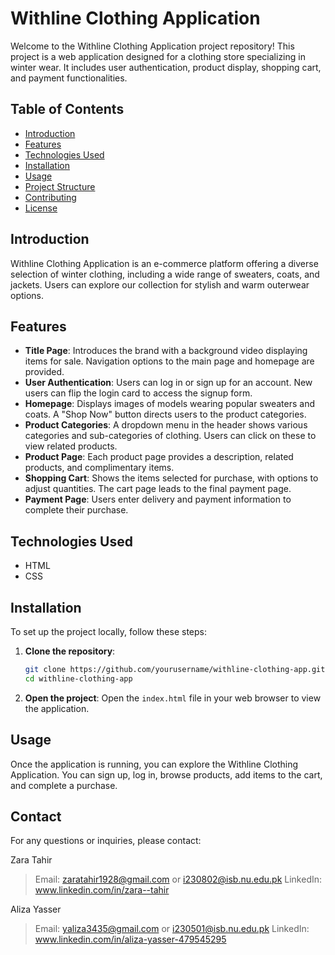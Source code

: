 # Withline Clothing Application

Welcome to the Withline Clothing Application project repository! This project is a web application designed for a clothing store specializing in winter wear. It includes user authentication, product display, shopping cart, and payment functionalities.

## Table of Contents
- [Introduction](#introduction)
- [Features](#features)
- [Technologies Used](#technologies-used)
- [Installation](#installation)
- [Usage](#usage)
- [Project Structure](#project-structure)
- [Contributing](#contributing)
- [License](#license)

## Introduction

Withline Clothing Application is an e-commerce platform offering a diverse selection of winter clothing, including a wide range of sweaters, coats, and jackets. Users can explore our collection for stylish and warm outerwear options.

## Features

- **Title Page**: Introduces the brand with a background video displaying items for sale. Navigation options to the main page and homepage are provided.
- **User Authentication**: Users can log in or sign up for an account. New users can flip the login card to access the signup form.
- **Homepage**: Displays images of models wearing popular sweaters and coats. A "Shop Now" button directs users to the product categories.
- **Product Categories**: A dropdown menu in the header shows various categories and sub-categories of clothing. Users can click on these to view related products.
- **Product Page**: Each product page provides a description, related products, and complimentary items.
- **Shopping Cart**: Shows the items selected for purchase, with options to adjust quantities. The cart page leads to the final payment page.
- **Payment Page**: Users enter delivery and payment information to complete their purchase.

## Technologies Used

- HTML
- CSS

## Installation

To set up the project locally, follow these steps:

1. **Clone the repository**:
    ```sh
    git clone https://github.com/yourusername/withline-clothing-app.git
    cd withline-clothing-app
    ```

2. **Open the project**:
    Open the `index.html` file in your web browser to view the application.

## Usage

Once the application is running, you can explore the Withline Clothing Application. You can sign up, log in, browse products, add items to the cart, and complete a purchase.

## Contact

For any questions or inquiries, please contact:

Zara Tahir
> Email: zaratahir1928@gmail.com  or  i230802@isb.nu.edu.pk
> LinkedIn: www.linkedin.com/in/zara--tahir


Aliza Yasser
> Email: yaliza3435@gmail.com  or  i230501@isb.nu.edu.pk
> LinkedIn: www.linkedin.com/in/aliza-yasser-479545295

